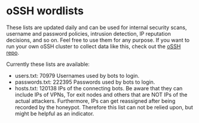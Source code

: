# oSSH wordlists
These lists are updated daily and can be used for internal security scans, username and password policies, intrusion detection, IP reputation decisions, and so on. Feel free to use them for any purpose. If you want to run your own oSSH cluster to collect data like this, check out the [oSSH repo](https://github.com/toxyl/ossh).  

Currently these lists are available:  
- users.txt: 70979                                                                                                                                                                                                                                                                                                                          Usernames used by bots to login. 
- passwords.txt: 222395                                                                                                                                                                                                                                                                                                                          Passwords used by bots to login. 
- hosts.txt: 120138                                                                                                                                                                                                                                                                                                                          IPs of the connecting bots. Be aware that they can include IPs of VPNs, Tor exit nodes and others that are NOT IPs of the actual attackers. Furthermore, IPs can get reassigned after being recorded by the honeypot. Therefore this list can not be relied upon, but might be helpful as an indicator.
